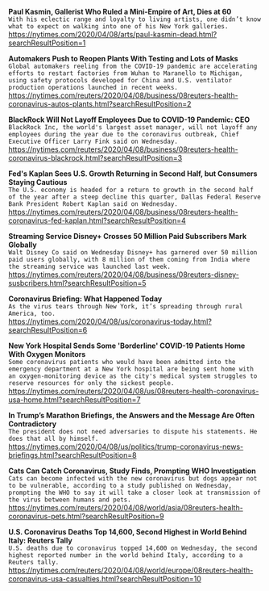 **Paul Kasmin, Gallerist Who Ruled a Mini-Empire of Art, Dies at 60**\
`With his eclectic range and loyalty to living artists, one didn’t know what to expect on walking into one of his New York galleries.`\
https://nytimes.com/2020/04/08/arts/paul-kasmin-dead.html?searchResultPosition=1

**Automakers Push to Reopen Plants With Testing and Lots of Masks**\
`Global automakers reeling from the COVID-19 pandemic are accelerating efforts to restart factories from Wuhan to Maranello to Michigan, using safety protocols developed for China and U.S. ventilator production operations launched in recent weeks. `\
https://nytimes.com/reuters/2020/04/08/business/08reuters-health-coronavirus-autos-plants.html?searchResultPosition=2

**BlackRock Will Not Layoff Employees Due to COVID-19 Pandemic: CEO**\
`BlackRock Inc, the world's largest asset manager, will not layoff any employees during the year due to the coronavirus outbreak, Chief Executive Officer Larry Fink said on Wednesday.`\
https://nytimes.com/reuters/2020/04/08/business/08reuters-health-coronavirus-blackrock.html?searchResultPosition=3

**Fed's Kaplan Sees U.S. Growth Returning in Second Half, but Consumers Staying Cautious**\
`The U.S. economy is headed for a return to growth in the second half of the year after a steep decline this quarter, Dallas Federal Reserve Bank President Robert Kaplan said on Wednesday. `\
https://nytimes.com/reuters/2020/04/08/business/08reuters-health-coronavirus-fed-kaplan.html?searchResultPosition=4

**Streaming Service Disney+ Crosses 50 Million Paid Subscribers Mark Globally**\
`Walt Disney Co said on Wednesday Disney+ has garnered over 50 million paid users globally, with 8 million of them coming from India where the streaming service was launched last week.`\
https://nytimes.com/reuters/2020/04/08/business/08reuters-disney-susbcribers.html?searchResultPosition=5

**Coronavirus Briefing: What Happened Today**\
`As the virus tears through New York, it’s spreading through rural America, too.`\
https://nytimes.com/2020/04/08/us/coronavirus-today.html?searchResultPosition=6

**New York Hospital Sends Some 'Borderline' COVID-19 Patients Home With Oxygen Monitors**\
`Some coronavirus patients who would have been admitted into the emergency department at a New York hospital are being sent home with an oxygen-monitoring device as the city's medical system struggles to reserve resources for only the sickest people.`\
https://nytimes.com/reuters/2020/04/08/us/08reuters-health-coronavirus-usa-home.html?searchResultPosition=7

**In Trump’s Marathon Briefings, the Answers and the Message Are Often Contradictory**\
`The president does not need adversaries to dispute his statements. He does that all by himself.`\
https://nytimes.com/2020/04/08/us/politics/trump-coronavirus-news-briefings.html?searchResultPosition=8

**Cats Can Catch Coronavirus, Study Finds, Prompting WHO Investigation**\
`Cats can become infected with the new coronavirus but dogs appear not to be vulnerable, according to a study published on Wednesday, prompting the WHO to say it will take a closer look at transmission of the virus between humans and pets.`\
https://nytimes.com/reuters/2020/04/08/world/asia/08reuters-health-coronavirus-pets.html?searchResultPosition=9

**U.S. Coronavirus Deaths Top 14,600, Second Highest in World Behind Italy: Reuters Tally**\
`U.S. deaths due to coronavirus topped 14,600 on Wednesday, the second highest reported number in the world behind Italy, according to a Reuters tally.`\
https://nytimes.com/reuters/2020/04/08/world/europe/08reuters-health-coronavirus-usa-casualties.html?searchResultPosition=10

